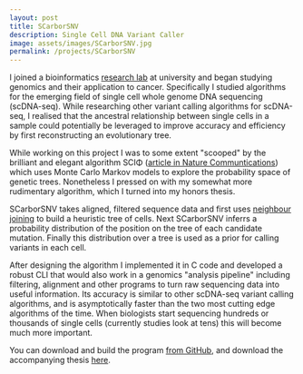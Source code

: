 ```yaml
---
layout: post
title: SCarborSNV
description: Single Cell DNA Variant Caller
image: assets/images/SCarborSNV.jpg
permalink: /projects/SCarborSNV
---
```


I joined a bioinformatics [research lab](https://yufeng-wu.uconn.edu/yufengs-group/) at university and began studying genomics and their application to cancer. Specifically I studied algorithms for the emerging field of single cell whole genome DNA sequencing (scDNA-seq). While researching other variant calling algorithms for scDNA-seq, I realised that the ancestral relationship between single cells in a sample could potentially be leveraged to improve accuracy and efficiency by first reconstructing an evolutionary tree.

While working on this project I was to some extent "scooped" by the brilliant and elegant algorithm SCIΦ ([article in Nature Communtications](https://www.nature.com/articles/s41467-018-07627-7)) which uses Monte Carlo Markov models to explore the probability space of genetic trees. Nonetheless I pressed on with my somewhat more rudimentary algorithm, which I turned into my honors thesis.

SCarborSNV takes aligned, filtered sequence data and first uses [neighbour joining](https://en.wikipedia.org/wiki/Neighbor_joining) to build a heuristic tree of cells. Next SCarborSNV inferrs a probability distribution of the position on the tree of each candidate mutation. Finally this distribution over a tree is used as a prior for calling variants in each cell.

After designing the algorithm I implemented it in C code and developed a robust CLI that would also work in a genomics "analysis pipeline" including filtering, alignment and other programs to turn raw sequencing data into useful information. Its accuracy is similar to other scDNA-seq variant calling algorithms, and is asymptotically faster than the two most cutting edge algorithms of the time. When biologists start sequencing hundreds or thousands of single cells (currently studies look at tens) this will become much more important.

You can download and build the program [from GitHub](https://github.com/coldham10/SCarborSNV), and download the accompanying thesis [here](/assets/SCarborSNV.pdf).
